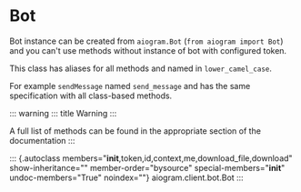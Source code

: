# Bot

Bot instance can be created from `aiogram.Bot`
(`from aiogram import Bot`) and you can\'t use methods without instance
of bot with configured token.

This class has aliases for all methods and named in `lower_camel_case`.

For example `sendMessage` named `send_message` and has the same
specification with all class-based methods.

::: warning
::: title
Warning
:::

A full list of methods can be found in the appropriate section of the
documentation
:::

::: {.autoclass members="__init__,token,id,context,me,download_file,download" show-inheritance="" member-order="bysource" special-members="__init__" undoc-members="True" noindex=""}
aiogram.client.bot.Bot
:::

